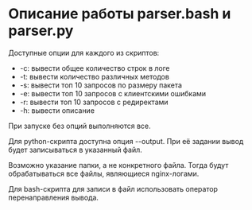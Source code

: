 # Описание работы parser.bash и parser.py

Доступные опции для каждого из скриптов:
- -c: вывести общее количество строк в логе
- -t: вывести количество различных методов
- -s: вывести топ 10 запросов по размеру пакета
- -e: вывести топ 10 запросов с клиентскими ошибками
- -r: вывести топ 10 запросов с редиректами
- -h: вывести описание

При запуске без опций выполняются все.

Для python-скрипта доступна опция --output. При её задании вывод будет записываться в указанный файл.

Возможно указание папки, а не конкретного файла. Тогда будут обрабатываться все файлы, являющиеся nginx-логами.

Для bash-скрипта для записи в файл использовать оператор перенаправления вывода.